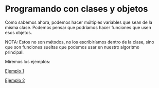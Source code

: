 # Programando con clases y objetos
Como sabemos ahora, podemos hacer múltiples variables que sean de la misma clase. Podemos pensar que podríamos hacer funciones que usen esos objetos. 

NOTA: Estos no son métodos, no los escribiríamos dentro de la clase, sino que son funciones sueltas que podemos usar en nuestro algoritmo principal.

Miremos los ejemplos:

[Ejemplo 1](./ejemplo1.md)

[Ejemplo 2](./ejemplo2.md)
